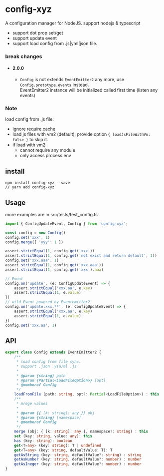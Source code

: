 # config-xyz
A configuration manager for NodeJS. support nodejs & typescript  
- support dot prop set/get 
- support update event
- support load config from .js|yml|json file. 

### break changes

- #### 2.0.0
  - ```Config``` is not extends ```EventEmitter2``` any more, use ```Config.prototype.events``` instead.  
      EventEmitter2 instance will be initialized called first time (listen any events)


### Note
load config from .js file:
- ignore require.cache
- load js files with vm2 (default), provide option ```{ loadJsFileWithVm: false }```  to skip it.
- if load with vm2
  - cannot require any module 
  - only access process.env   

## install
```
npm install config-xyz --save
// yarn add config-xyz
```
## Usage
more examples are in src/tests/test_config.ts
```typescript
import { ConfigUpdateEvent, Config } from 'config-xyz';

const config = new Config()
config.set('xxx', 1)
config.merge({ 'yyy': 1 })

assert.strictEqual(1, config.get('xxx'))
assert.strictEqual(1, config.get('not exist and return default', 1))
config.set('xxx.aaa', 1)
assert.strictEqual(1, config.get('xxx.aaa'))
assert.strictEqual(1, config.get('xxx').aaa)

// Event
config.on('update', (e: ConfigUpdateEvent) => {
    assert.strictEqual('xxx.aa', e.key)
    assert.strictEqual(1, e.value)
})
// wild Event powered by Eventemitter2
config.on('update:xxx.**', (e: ConfigUpdateEvent) => {
    assert.strictEqual('xxx.aa', e.key)
    assert.strictEqual(1, e.value)
})
config.set('xxx.aa', 1)

```

## API
```typescript
export class Config extends EventEmitter2 {
    /**
     * load config from file sync. 
     * support .json .y(a)ml .js
     *
     * @param {string} path
     * @param {Partial<LoadFileOption>} [opt]
     * @memberof Config
     */
    loadFromFile (path: string, opt?: Partial<LoadFileOption>) : this
    /**
     * mrege values
     *
     * @param {{ [k: string]: any }} obj
     * @param {string} [namespace]
     * @memberof Config
     */
    merge (obj: { [k: string]: any }, namespace?: string) : this
    set (key: string, value: any): this 
    has (key: string): boolean 
    get<T=any> (key: string): T | undefined
    get<T=any> (key: string, defaultValue: T): T
    getAsString (key: string, defaultValue?: string) : string
    getAsNumber (key: string, defaultValue?: number) : number
    getAsIneger (key: string, defaultValue?: number) : number
}


```